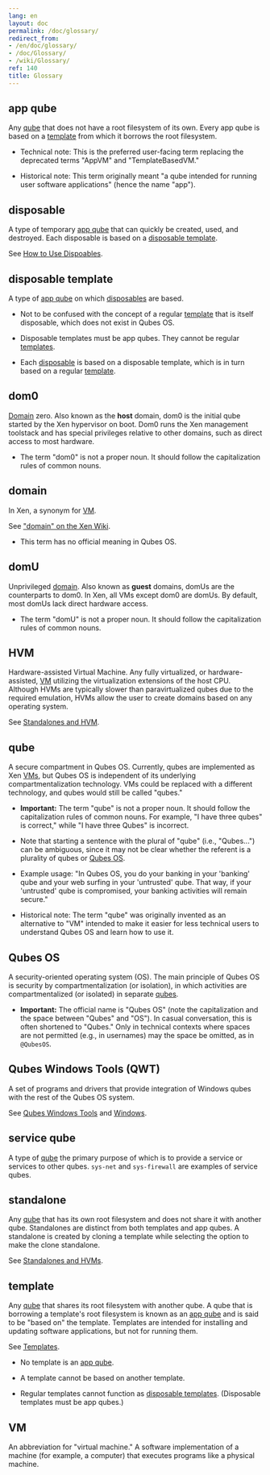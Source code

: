 ```yaml
---
lang: en
layout: doc
permalink: /doc/glossary/
redirect_from:
- /en/doc/glossary/
- /doc/Glossary/
- /wiki/Glossary/
ref: 140
title: Glossary
---
```


## app qube

Any [qube](#qube) that does not have a root filesystem of its own. Every app
qube is based on a [template](#template) from which it borrows the root
filesystem.

* Technical note: This is the preferred user-facing term replacing the
  deprecated terms "AppVM" and "TemplateBasedVM."

* Historical note: This term originally meant "a qube intended for running user
  software applications" (hence the name "app").

## disposable

A type of temporary [app qube](#app-qube) that can quickly be created, used,
and destroyed. Each disposable is based on a [disposable
template](#disposable-template).

See [How to Use Dispoables](/doc/how-to-use-disposables/).

## disposable template

A type of [app qube](#app-qube) on which [disposables](#disposable) are based.

* Not to be confused with the concept of a regular [template](#template) that
  is itself disposable, which does not exist in Qubes OS.

* Disposable templates must be app qubes. They cannot be regular
  [templates](#template).

* Each [disposable](#disposable) is based on a disposable template, which is in
  turn based on a regular [template](#template).

## dom0

[Domain](#domain) zero. Also known as the **host** domain, dom0 is the initial
qube started by the Xen hypervisor on boot. Dom0 runs the Xen management
toolstack and has special privileges relative to other domains, such as direct
access to most hardware.

* The term "dom0" is not a proper noun. It should follow the capitalization
  rules of common nouns.

## domain

In Xen, a synonym for [VM](#vm).

See ["domain" on the Xen Wiki](https://wiki.xenproject.org/wiki/Domain).

* This term has no official meaning in Qubes OS.

## domU

Unprivileged [domain](#domain). Also known as **guest** domains, domUs are the
counterparts to dom0. In Xen, all VMs except dom0 are domUs. By default, most
domUs lack direct hardware access.

* The term "domU" is not a proper noun.  It should follow the capitalization
  rules of common nouns.

## HVM

Hardware-assisted Virtual Machine. Any fully virtualized, or hardware-assisted,
[VM](#vm) utilizing the virtualization extensions of the host CPU. Although
HVMs are typically slower than paravirtualized qubes due to the required
emulation, HVMs allow the user to create domains based on any operating system.

See [Standalones and HVM](/doc/standalones-and-HVM/).

## qube

A secure compartment in Qubes OS. Currently, qubes are implemented as Xen
[VMs](#vm), but Qubes OS is independent of its underlying compartmentalization
technology. VMs could be replaced with a different technology, and qubes would
still be called "qubes."

* **Important:** The term "qube" is not a proper noun.  It should follow the
  capitalization rules of common nouns. For example, "I have three qubes" is
  correct," while "I have three Qubes" is incorrect.

* Note that starting a sentence with the plural of "qube" (i.e., "Qubes...")
  can be ambiguous, since it may not be clear whether the referent is a
  plurality of qubes or [Qubes OS](#qubes-os).

* Example usage: "In Qubes OS, you do your banking in your 'banking' qube and
  your web surfing in your 'untrusted' qube. That way, if your 'untrusted' qube
  is compromised, your banking activities will remain secure."

* Historical note: The term "qube" was originally invented as an alternative to
  "VM" intended to make it easier for less technical users to understand Qubes
  OS and learn how to use it.

## Qubes OS

A security-oriented operating system (OS). The main principle of Qubes OS is
security by compartmentalization (or isolation), in which activities are
compartmentalized (or isolated) in separate [qubes](#qube).

* **Important:** The official name is "Qubes OS" (note the capitalization and
  the space between "Qubes" and "OS"). In casual conversation, this is often
  shortened to "Qubes." Only in technical contexts where spaces are not
  permitted (e.g., in usernames) may the space be omitted, as in `@QubesOS`.

## Qubes Windows Tools (QWT)

A set of programs and drivers that provide integration of Windows qubes with
the rest of the Qubes OS system.

See [Qubes Windows Tools](/doc/windows-tools/) and [Windows](/doc/windows/).

## service qube

A type of [qube](#qube) the primary purpose of which is to provide a service or
services to other qubes. `sys-net` and `sys-firewall` are examples of service
qubes.

## standalone

Any [qube](#qube) that has its own root filesystem and does not share it with
another qube. Standalones are distinct from both templates and app qubes. A
standalone is created by cloning a template while selecting the option to make
the clone standalone.

See [Standalones and HVMs](/doc/standalones-and-hvm/).

## template

Any [qube](#qube) that shares its root filesystem with another qube. A qube
that is borrowing a template's root filesystem is known as an [app
qube](#app-qube) and is said to be "based on" the template. Templates are
intended for installing and updating software applications, but not for running
them.

See [Templates](/doc/templates/).

* No template is an [app qube](#app-qube).

* A template cannot be based on another template.

* Regular templates cannot function as [disposable
  templates](#disposable-template). (Disposable templates must be app qubes.)

## VM

An abbreviation for "virtual machine." A software implementation of a machine
(for example, a computer) that executes programs like a physical machine.

